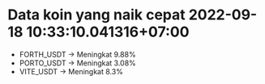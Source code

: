 # Data koin yang naik cepat 2022-09-18 10:33:10.041316+07:00

* FORTH_USDT -> Meningkat 9.88%
* PORTO_USDT -> Meningkat 3.08%
* VITE_USDT -> Meningkat 8.3%

